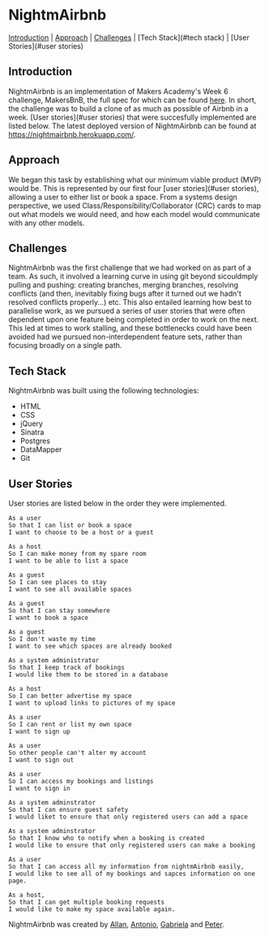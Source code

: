 # NightmAirbnb

[Introduction](#introduction) | [Approach](#approach) | [Challenges](#challenges) | [Tech Stack](#tech stack) | [User Stories](#user stories)

## Introduction

NightmAirbnb is an implementation of Makers Academy's Week 6 challenge, MakersBnB, the full spec for which can be found [here](https://github.com/makersacademy/course/tree/master/makersbnb). In short, the challenge was to build a clone of as much as possible of Airbnb in a week. [User stories](#user stories) that were succesfully implemented are listed below. The latest deployed version of NightmAirbnb can be found at https://nightmairbnb.herokuapp.com/.


## Approach

We began this task by establishing what our minimum viable product (MVP) would be. This is represented by our first four [user stories](#user stories), allowing a user to either list or book a space. From a systems design perspective, we used Class/Responsibility/Collaborator (CRC) cards to map out what models we would need, and how each model would communicate with any other models.


## Challenges

NightmAirbnb was the first challenge that we had worked on as part of a team. As such, it involved a learning curve in using git beyond sicouldmply pulling and pushing: creating branches, merging branches, resolving conflicts (and then, inevitably fixing bugs after it turned out we hadn't resolved conflicts properly...) etc. This also entailed learning how best to parallelise work, as we pursued a series of user stories that were often dependent upon one feature being completed in order to work on the next. This led at times to work stalling, and these bottlenecks could have been avoided had we pursued non-interdependent feature sets, rather than focusing broadly on a single path.


## Tech Stack
NightmAirbnb was built using the following technologies:
- HTML
- CSS
- jQuery
- Sinatra
- Postgres
- DataMapper
- Git


## User Stories

User stories are listed below in the order they were implemented.

```
As a user
So that I can list or book a space
I want to choose to be a host or a guest

As a host
So I can make money from my spare room
I want to be able to list a space

As a guest
So I can see places to stay
I want to see all available spaces

As a guest
So that I can stay somewhere
I want to book a space

As a guest
So I don't waste my time
I want to see which spaces are already booked

As a system administrator
So that I keep track of bookings
I would like them to be stored in a database

As a host
So I can better advertise my space
I want to upload links to pictures of my space

As a user
So I can rent or list my own space
I want to sign up

As a user
So other people can't alter my account
I want to sign out

As a user
So I can access my bookings and listings
I want to sign in

As a system adminstrator
So that I can ensure guest safety
I would liket to ensure that only registered users can add a space

As a system adminstrator
So that I know who to notify when a booking is created
I would like to ensure that only registered users can make a booking

As a user
So that I can access all my information from nightmAirbnb easily,
I would like to see all of my bookings and sapces information on one page.

As a host,
So that I can get multiple booking requests
I would like to make my space available again.
```

NightmAirbnb was created by [Allan](https://github.com/cazwazacz), [Antonio](https://github.com/antoniobelmar), [Gabriela](https://github.com/gabrielabud) and [Peter](https://github.com/peterwdj).
